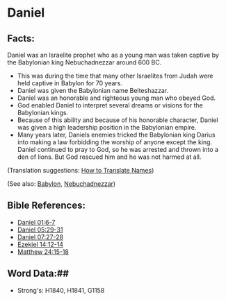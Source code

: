 # Daniel #

## Facts: ##

Daniel was an Israelite prophet who as a young man was taken captive by the Babylonian king Nebuchadnezzar around 600 BC.

* This was during the time that many other Israelites from Judah were held captive in Babylon for 70 years.
* Daniel was given the Babylonian name Belteshazzar.
* Daniel was an honorable and righteous young man who obeyed God.
* God enabled Daniel to interpret several dreams or visions for the Babylonian kings.
* Because of this ability and because of his honorable character, Daniel was given a high leadership position in the Babylonian empire.
* Many years later, Daniels enemies tricked the Babylonian king Darius into making a law forbidding the worship of anyone except the king. Daniel continued to pray to God, so he was arrested and thrown into a den of lions. But God rescued him and he was not harmed at all.

(Translation suggestions: [How to Translate Names](rc://en/ta/man/translate/translate-names))

(See also: [Babylon](../other/babylon.md), [Nebuchadnezzar](../other/nebuchadnezzar.md))

## Bible References: ##

* [Daniel 01:6-7](rc://en/tn/help/dan/01/06)
* [Daniel 05:29-31](rc://en/tn/help/dan/05/29)
* [Daniel 07:27-28](rc://en/tn/help/dan/07/27)
* [Ezekiel 14:12-14](rc://en/tn/help/ezk/14/12)
* [Matthew 24:15-18](rc://en/tn/help/mat/24/15)

## Word Data:##

* Strong's: H1840, H1841, G1158

